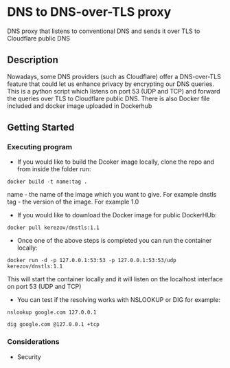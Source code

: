 # DNS to DNS-over-TLS proxy

DNS proxy that listens to conventional DNS and sends it over TLS to Cloudflare public DNS

## Description

Nowadays, some DNS providers (such as Cloudflare) offer a DNS-over-TLS feature that could let
us enhance privacy by encrypting our DNS queries. This is a python script which listens on port 53 (UDP and TCP)
and forward the queries over TLS to Cloudflare public DNS. There is also Docker file included and docker image uploaded in Dockerhub

## Getting Started

### Executing program

* If you would like to build the Dcoker image locally, clone the repo and from inside the folder run:
```
docker build -t name:tag .
```
name - the name of the image which you want to give. For example dnstls <br>
tag - the version of the image. For example 1.0

* If you would like to download the Docker image for public DockerHUb:
```
docker pull kerezov/dnstls:1.1
```

* Once one of the above steps is completed you can run the container locally:
```
docker run -d -p 127.0.0.1:53:53 -p 127.0.0.1:53:53/udp kerezov/dnstls:1.1
```
This will start the container locally and it will listen on the localhost interface on port 53 (UDP and TCP)    

* You can test if the resolving works with NSLOOKUP or DIG for example:
```
nslookup google.com 127.0.0.1

dig google.com @127.0.0.1 +tcp
```

### Considerations
* Security